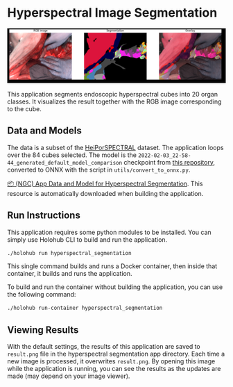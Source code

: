 # Hyperspectral Image Segmentation

![](screenshot.png)<br>

This application segments endoscopic hyperspectral cubes into 20 organ classes. It visualizes the result together with the RGB image corresponding to the cube.

## Data and Models

The data is a subset of the [HeiPorSPECTRAL](https://www.heiporspectral.org/) dataset. The application loops over the 84 cubes selected. The model is the `2022-02-03_22-58-44_generated_default_model_comparison` checkpoint from [this repository](https://github.com/IMSY-DKFZ/htc), converted to ONNX with the script in `utils/convert_to_onnx.py`.

[📦️ (NGC) App Data and Model for Hyperspectral Segmentation](https://catalog.ngc.nvidia.com/orgs/nvidia/teams/clara-holoscan/resources/hyperspectral_segmentation).  This resource is automatically downloaded when building the application.

## Run Instructions

This application requires some python modules to be installed. You can simply use Holohub CLI to build and run the application.

```bash
./holohub run hyperspectral_segmentation
```

This single command builds and runs a Docker container, then inside that container, it builds and runs the application.

To build and run the container without building the application, you can use the following command:

```bash
./holohub run-container hyperspectral_segmentation
```

## Viewing Results

With the default settings, the results of this application are saved to `result.png` file in the hyperspectral segmentation app directory. Each time a new image is processed, it overwrites `result.png`.  By opening this image while the application is running, you can see the results as the updates are made (may depend on your image viewer).
